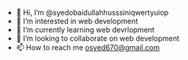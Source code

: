 - 👋 Hi, I’m @syedobaidullahhusssiniqwertyuiop
- 👀 I’m interested in web development
- 🌱 I’m currently learning web devrlopment
- 💞️ I’m looking to collaborate on web development
- 📫 How to reach me osyed670@gmail.com

<!---
syedobaidullahhusssiniqwertyuiop/syedobaidullahhusssiniqwertyuiop is a ✨ special ✨ repository because its `README.md` (this file) appears on your GitHub profile.
You can click the Preview link to take a look at your changes.
--->
